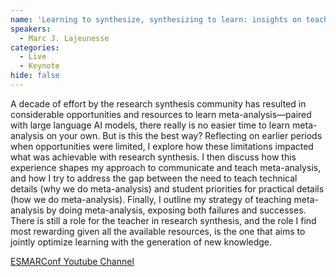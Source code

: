 ```yaml
---
name: 'Learning to synthesize, synthesizing to learn: insights on teaching meta-analysis with the goal to facilitate discovery with research synthesis'
speakers:
  - Marc J. Lajeunesse
categories:
  - Live
  - Keynote
hide: false
---
```


A decade of effort by the research synthesis community has resulted in considerable opportunities and resources to learn meta-analysis—paired with large language AI models, there really is no easier time to learn meta-analysis on your own. But is this the best way? Reflecting on earlier periods when opportunities were limited, I explore how these limitations impacted what was achievable with research synthesis. I then discuss how this experience shapes my approach to communicate and teach meta-analysis, and how I try to address the gap between the need to teach technical details (why we do meta-analysis) and student priorities for practical details (how we do meta-analysis). Finally, I outline my strategy of teaching meta-analysis by doing meta-analysis, exposing both failures and successes. There is still a role for the teacher in research synthesis, and the role I find most rewarding given all the available resources, is the one that aims to jointly optimize learning with the generation of new knowledge.

[ESMARConf Youtube Channel](https://www.youtube.com/@esmarconf)